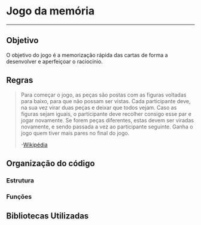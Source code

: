# Jogo da memória 
***
## Objetivo

O objetivo do jogo é a memorização rápida das cartas de forma a desenvolver e aperfeiçoar o raciocínio.

## Regras

> Para começar o jogo, as peças são postas com as figuras voltadas para baixo, para que não possam ser vistas. Cada participante deve, na sua vez virar duas peças e deixar que todos vejam. Caso as figuras sejam iguais, o participante deve recolher consigo esse par e jogar novamente. Se forem peças diferentes, estas devem ser viradas novamente, e sendo passada a vez ao participante seguinte. Ganha o jogo quem tiver mais pares no final do jogo.
> 
> -[Wikipédia](https://pt.wikipedia.org/wiki/Jogo_de_mem%C3%B3ria#:~:text=Cada%20participante%20deve%2C%20na%20sua,a%20vez%20ao%20participante%20seguinte.)

## Organização do código

### Estrutura 

### Funções 

## Bibliotecas Utilizadas 

